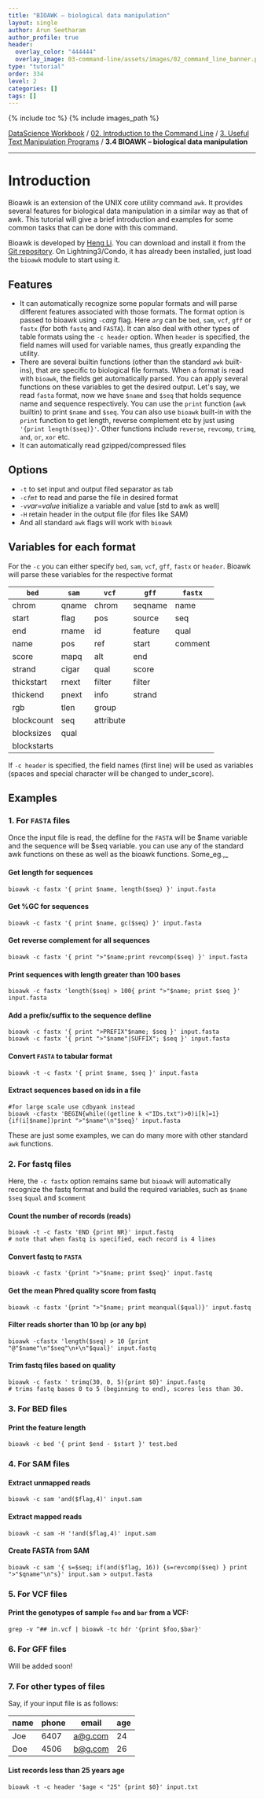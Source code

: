 ```yaml
---
title: "BIOAWK – biological data manipulation"
layout: single
author: Arun Seetharam
author_profile: true
header:
  overlay_color: "444444"
  overlay_image: 03-command-line/assets/images/02_command_line_banner.png
type: "tutorial"
order: 334
level: 2
categories: []
tags: []
---
```


{% include toc %}
{% include images_path %}

[DataScience Workbook](https://datascience.101workbook.org/) / [02. Introduction to the Command Line](00-IntroToCommandLine-LandingPage.md) / [3. Useful Text Manipulation Programs](03-text-manipulation-programs.md) / **3.4 BIOAWK – biological data manipulation**

---


# Introduction

Bioawk is an extension of the UNIX core utility command `awk`. It provides several features for biological data manipulation in a similar way as that of awk. This tutorial will give a brief introduction and examples for some common tasks that can be done with this command.

Bioawk is developed by [Heng Li](http://lh3lh3.users.sourceforge.net). You can download and install it from the [Git repository](https://github.com/lh3). On Lightning3/Condo, it has already been installed, just load the `bioawk` module to start using it.

##  Features  ##

  - It can automatically recognize some popular formats and will parse different features associated with those formats. The format option is passed to bioawk using `-c`_arg_ flag. Here _`arg`_ can be `bed`, `sam`, `vcf`, `gff` or `fastx` (for both `fastq` and `FASTA`). It can also deal with other types of table formats using the `-c header` option. When `header` is specified, the field names will used for variable names, thus greatly expanding the utility.
  - There are several builtin functions (other than the standard `awk` built-ins), that are specific to biological file formats. When a format is read with `bioawk`, the fields get automatically parsed. You can apply several functions on these variables to get the desired output. Let's say, we read `fasta` format, now we have `$name` and `$seq`  that holds sequence name and sequence respectively. You can use the `print` function (`awk` builtin) to print `$name` and `$seq`. You can also use `bioawk` built-in with the `print` function to get length, reverse complement etc by just using `'{print length($seq)}'`. Other functions include `reverse`, `revcomp`, `trimq`, `and`, `or`, `xor` etc.
  - It can automatically read gzipped/compressed files

##  Options  ##

  * `-t` to set input and output filed separator as tab
  * `-c`_`fmt`_ to read and parse the file in desired format
  * `-v`_var_=_value_ initialize a variable and value [std to awk as well]
  * `-H` retain header in the output file (for files like SAM)
  * And all standard `awk` flags will work with `bioawk`

##  Variables for each format  ##

For the `-c` you can either specify `bed`, `sam`, `vcf`, `gff`,  `fastx` or `header`. Bioawk will parse these variables for the respective format


|`bed` |`sam` |`vcf` |`gff` |`fastx` |
| --- | --- | --- | --- | --- |
| chrom | qname | chrom | seqname | name |
| start | flag | pos | source | seq |
| end | rname | id | feature | qual |
| name | pos | ref | start | comment |
| score | mapq | alt | end | |
| strand | cigar | qual | score | |
| thickstart | rnext | filter | filter | |
| thickend | pnext | info | strand | |
| rgb | tlen | group | | |
| blockcount | seq | attribute | | |
| blocksizes | qual | | | |
| blockstarts | | | | |

If `-c header` is specified, the field names (first line) will be used as variables (spaces and special character will be changed to under_score).


##  Examples  ##

###  1. For `FASTA` files  ###
Once the input file is read, the defline for the `FASTA` will be $name variable and the sequence will be $seq variable. you can use any of the standard awk functions on these as well as the bioawk functions. Some_eg.,_

#### Get length for sequences ####
```
bioawk -c fastx '{ print $name, length($seq) }' input.fasta
```
#### Get %GC for sequences ####
```
bioawk -c fastx '{ print $name, gc($seq) }' input.fasta
```
#### Get reverse complement for all sequences ####
```
bioawk -c fastx '{ print ">"$name;print revcomp($seq) }' input.fasta
```
#### Print sequences with length greater than 100 bases ####  
```
bioawk -c fastx 'length($seq) > 100{ print ">"$name; print $seq }'  input.fasta
```
#### Add a prefix/suffix to the sequence defline ####
```
bioawk -c fastx '{ print ">PREFIX"$name; $seq }' input.fasta
bioawk -c fastx '{ print ">"$name"|SUFFIX"; $seq }' input.fasta
```
#### Convert `FASTA` to tabular format ####
```
bioawk -t -c fastx '{ print $name, $seq }' input.fasta
```
####  Extract sequences based on ids in a file  ####
```
#for large scale use cdbyank instead
bioawk -cfastx 'BEGIN{while((getline k <"IDs.txt")>0)i[k]=1}{if(i[$name])print ">"$name"\n"$seq}' input.fasta
```
These are just some examples, we can do many more with other standard `awk` functions.

###  2. For fastq files  ###

Here, the `-c fastx` option remains same but `bioawk` will automatically recognize the fastq format and build the required variables, such as `$name`  `$seq`  `$qual` and `$comment`

#### Count the number of records (reads) ####
```
bioawk -t -c fastx 'END {print NR}' input.fastq
# note that when fastq is specified, each record is 4 lines
```
#### Convert fastq to `FASTA` ####
```
bioawk -c fastx '{print ">"$name; print $seq}' input.fastq
```
#### Get the mean Phred quality score from fastq ####
```
bioawk -c fastx '{print ">"$name; print meanqual($qual)}' input.fastq
```

#### Filter reads shorter than 10 bp (or any bp) ####
```
bioawk -cfastx 'length($seq) > 10 {print "@"$name"\n"$seq"\n+\n"$qual}' input.fastq
```
#### Trim fastq files based on quality ####
```
bioawk -c fastx ' trimq(30, 0, 5){print $0}' input.fastq
# trims fastq bases 0 to 5 (beginning to end), scores less than 30.
```



###  3. For BED files  ###

#### Print the feature length ####
```
bioawk -c bed '{ print $end - $start }' test.bed
```

###  4. For SAM files  ###

#### Extract unmapped reads ####
```
bioawk -c sam 'and($flag,4)' input.sam
```

#### Extract mapped reads ####
```
bioawk -c sam -H '!and($flag,4)' input.sam
```

#### Create FASTA from SAM ####
```
bioawk -c sam '{ s=$seq; if(and($flag, 16)) {s=revcomp($seq) } print ">"$qname"\n"s}' input.sam > output.fasta
```

###  5. For VCF files  ###
####  Print the genotypes of sample `foo` and `bar` from a VCF: ####
```
grep -v ^## in.vcf | bioawk -tc hdr '{print $foo,$bar}'
```
###  6. For GFF files  ###

Will be added soon!

###  7. For other types of files  ###

Say, if your input file is as follows:

| name | phone | email | age |
| --- | --- | --- | --- |
| Joe | 6407 | a@g.com | 24 |
| Doe | 4506 | b@g.com | 26 |

#### List records less than 25 years age ####
```
bioawk -t -c header '$age < "25" {print $0}' input.txt
```
